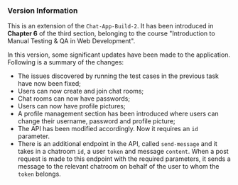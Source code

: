 ### Version Information
This is an extension of the `Chat-App-Build-2`. It has been introduced in **Chapter 6** of the third section, belonging to the course "Introduction to Manual Testing & QA in Web Development".

In this version, some significant updates have been made to the application. Following is a summary of the changes:
- The issues discovered by running the test cases in the previous task have now been fixed;
- Users can now create and join chat rooms;
- Chat rooms can now have passwords;
- Users can now have profile pictures;
- A profile management section has been introduced where users can change their username, password and profile picture;
- The API has been modified accordingly. Now it requires an `id` parameter.
- There is an additional endpoint in the API, called `send-message` and it takes in a chatroom `id`, a user `token` and message `content`. When a post request is made to this endpoint with the required parameters, it sends a message to the relevant chatroom on behalf of the user to whom the `token` belongs.
